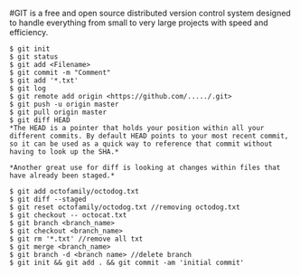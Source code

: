 #GIT is a free and open source distributed version control system designed to handle everything from small to very large projects with speed and efficiency.

```
$ git init
$ git status
$ git add <Filename>
$ git commit -m "Comment"
$ git add '*.txt'
$ git log
$ git remote add origin <https://github.com/...../.git>
$ git push -u origin master
$ git pull origin master
$ git diff HEAD
*The HEAD is a pointer that holds your position within all your different commits. By default HEAD points to your most recent commit, so it can be used as a quick way to reference that commit without having to look up the SHA.*

*Another great use for diff is looking at changes within files that have already been staged.*

$ git add octofamily/octodog.txt 
$ git diff --staged
$ git reset octofamily/octodog.txt //removing octodog.txt
$ git checkout -- octocat.txt
$ git branch <branch_name>
$ git checkout <branch_name>
$ git rm '*.txt' //remove all txt
$ git merge <branch_name>
$ git branch -d <branch name> //delete branch
$ git init && git add . && git commit -am 'initial commit'
```